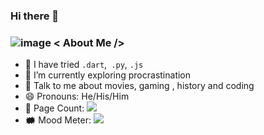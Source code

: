 ### Hi there 👋

### ![image](https://user-images.githubusercontent.com/59571289/162606393-ba26f5f3-63b5-4c6c-b496-fdf7534dbad2.png) < About Me />
- 🤔 I have tried ```.dart```,``` .py```, ```.js```
- 🌱 I’m currently exploring procrastination
- 💬 Talk to me about movies, gaming , history and coding
- 😄 Pronouns: He/His/Him
- 🧮 Page Count: <img src="https://visitor-badge.laobi.icu/badge?page_id=maa-atk">
- 🗰  Mood Meter: <img src="https://img.shields.io/badge/-🎃%20Mood:%20Happy-black?">

<!--
**maa-atk/maa-atk** is a ✨ _special_ ✨ repository because its `README.md` (this file) appears on your GitHub profile.

Here are some ideas to get you started:

- 🔭 I’m currently working on ...
- 🌱 I’m currently learning ...
- 👯 I’m looking to collaborate on ...
- 🤔 I’m looking for help with ...
- 💬 Ask me about ...
- 📫 How to reach me: ...
- 😄 Pronouns: ...
- ⚡ Fun fact: ...
-->
